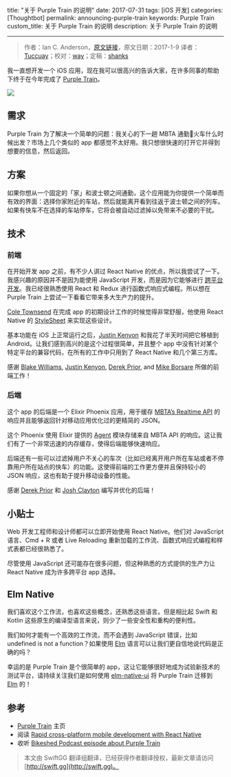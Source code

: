 title: "关于 Purple Train 的说明"
date: 2017-07-31
tags: [iOS 开发]
categories: [Thoughtbot]
permalink: announcing-purple-train
keywords: Purple Train
custom_title: 关于 Purple Train 的说明
description: 关于 Purple Train 的说明

---
> 作者：Ian C. Anderson，[原文链接](https://robots.thoughtbot.com/announcing-purple-train)，原文日期：2017-1-9
> 译者：[Tuccuay](undefined)；校对：[way](undefined)；定稿：[shanks](http://codebuild.me/)
  







<!--此处开始正文-->

我一直想开发一个 iOS 应用，现在我可以很高兴的告诉大家，在许多同事的帮助下终于在今年完成了 [Purple Train](https://purpletrainapp.com/)。

![](/img/articles/announcing-purple-train/TujwAPQD6B8G2RoVixXA_purple-train-iphone-app-f7b427aaec509ee65069d07f2e809152.png1501462197.36)

<!--more-->

## 需求

Purple Train 为了解决一个简单的问题：我关心的下一趟 MBTA 通勤火车什么时候出发？市场上几个类似的 app 都感觉不太好用。我只想很快速的打开它并得到想要的信息，然后返回。

## 方案

如果你想从一个固定的「家」和波士顿之间通勤，这个应用能为你提供一个简单而有效的界面：选择你家附近的车站，然后就能离开看到往返于波士顿之间的列车。如果有快车不在选择的车站停车，它将会被自动过滤掉以免带来不必要的干扰。

## 技术

### 前端

在开始开发 app 之前，有不少人讲过 React Native 的优点，所以我尝试了一下。我感兴趣的原因并不是因为能使用 JavaScript 开发，而是因为它能够进行 [跨平台开发](https://robots.thoughtbot.com/rapid-cross-platform-mobile-development-with-react-native)。我已经很熟悉使用 React 和 Redux 进行函数式响应式编程。所以想在 Purple Train 上尝试一下看看它带来多大生产力的提升。

[Cole Townsend](https://twitter.com/twnsndco) 在完成 app 的初期设计工作的时候觉得非常舒服，他使用 React Native 的 [StyleSheet](https://facebook.github.io/react-native/docs/stylesheet.html) 来实现这些设计。

基本功能在 iOS 上正常运行之后，[Justin Kenyon](https://twitter.com/kenyonj) 和我花了半天时间把它移植到 Android。让我们感到高兴的是这个过程很简单，并且整个 app 中没有针对某个特定平台的兼容代码，在所有的工作中只用到了 React Native 和几个第三方库。

感谢 [Blake Williams](https://twitter.com/blakewilliams__), [Justin Kenyon](https://twitter.com/kenyonj), [Derek Prior](https://twitter.com/derekprior), and [Mike Borsare](https://twitter.com/mborsare) 所做的前端工作！

### 后端

这个 app 的后端是一个 Elixir Phoenix 应用，用于缓存 [MBTA’s Realtime API](http://realtime.mbta.com/portal) 的响应并且能够返回针对移动应用优化过的更精简的 JSON。

这个 Phoenix 使用 Elixir 提供的 [Agent](http://elixir-lang.org/getting-started/mix-otp/agent.html) 模块存储来自 MBTA API 的响应。这让我们有了一个非常迅速的内存缓存，使得后端能够快速响应。

后端还有一些可以过滤掉用户不关心的车次（比如已经离开用户所在车站或者不停靠用户所在站点的快车）的功能。这使得前端的工作更方便并且保持较小的 JSON 响应，这也有助于提升移动设备的性能。

感谢 [Derek Prior](https://twitter.com/derekprior) 和 [Josh Clayton](https://twitter.com/joshuaclayton) 编写并优化的后端！

## 小贴士

Web 开发工程师和设计师都可以立即开始使用 React Native。他们对 JavaScript 语言、Cmd + R 或者 Live Reloading 重新加载的工作流、函数式响应式编程和样式表都已经很熟悉了。

尽管使用 JavaScript 还可能存在很多问题，但这种熟悉的方式提供的生产力让 React Native 成为许多跨平台 app 选择。

## Elm Native

我们喜欢这个工作流，也喜欢这些概念，还熟悉这些语言。但是相比起 Swift 和 Kotlin 这些原生的编译型语言来说，则少了一些安全性和重构的便利性。

我们如何才能有一个高效的工作流，而不会遇到 JavaScript 错误，比如 undefined is not a function？如果使用 [Elm](http://elm-lang.org/) 语言可以让我们更自信地说代码是正确的吗？

幸运的是 Purple Train 是个很简单的 app，这让它能够很好地成为试验新技术的测试平台，请持续关注我们是如何使用 [elm-native-ui](https://github.com/ohanhi/elm-native-ui) 将 Purple Train 迁移到 [Elm](http://elm-lang.org/) 的！

## 参考

- [Purple Train](https://purpletrainapp.com/) 主页
- 阅读 [Rapid cross-platform mobile development with React Native](https://robots.thoughtbot.com/rapid-cross-platform-mobile-development-with-react-native)
- 收听 [Bikeshed Podcast episode about Purple Train](http://bikeshed.fm/86)
> 本文由 SwiftGG 翻译组翻译，已经获得作者翻译授权，最新文章请访问 [http://swift.gg](http://swift.gg)。